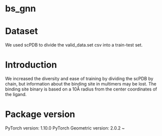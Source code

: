 # bs_gnn

# Dataset
We used scPDB to divide the valid_data.set csv into a train-test set.

# Introduction
We increased the diversity and ease of training by dividing the scPDB by chain, but information about the binding site in multimers may be lost. The binding site binary is based on a 10Å radius from the center coordinates of the ligand.

# Package version
PyTorch version:  1.10.0
PyTorch Geometric version:  2.0.2
~                                  
